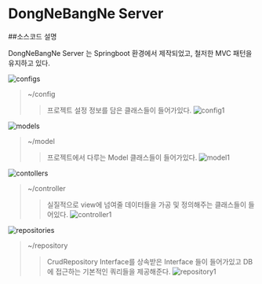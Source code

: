 # DongNeBangNe Server

##소스코드 설명

DongNeBangNe Server 는 Springboot 환경에서 제작되었고, 철저한 MVC 패턴을 유지하고 있다.

![configs](/images/configs.jpg)
>~/config
>>프로젝트 설정 정보를 담은 클래스들이 들어가있다.
![config1](/images/config1.jpg)

![models](/images/models.jpg)
>~/model
>>프로젝트에서 다루는 Model 클래스들이 들어가있다.
![model1](/images/model1.jpg)

![contollers](/images/controllers.jpg)
>~/controller
>>실질적으로 view에 넘여줄 데이터들을 가공 및 정의해주는 클래스들이 들어있다.
![controller1](/images/controller1.jpg)

![repositories](/images/repositories.jpg)
>~/repository
>>CrudRepository Interface를 상속받은 Interface 들이 들어가있고
  DB에 접근하는 기본적인 쿼리들을 제공해준다.
![repository1](/images/repository1.jpg)
